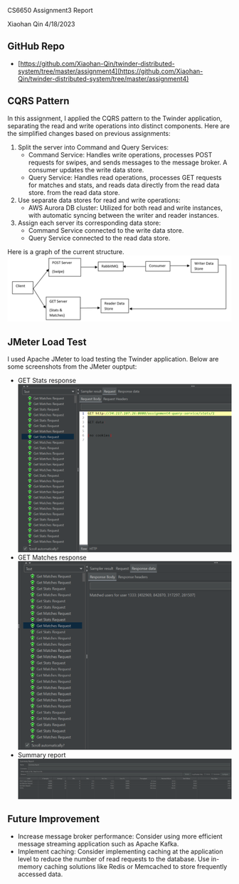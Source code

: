 CS6650 Assignment3 Report

Xiaohan Qin 4/18/2023

## GitHub Repo

- [https://github.com/Xiaohan-Qin/twinder-distributed-system/tree/master/assignment4](https://github.com/Xiaohan-Qin/twinder-distributed-system/tree/master/assignment4)

## CQRS Pattern

In this assignment, I applied the CQRS pattern to the Twinder application, separating the read and
write operations into distinct components. Here are the simplified changes based on previous
assignments:

1. Split the server into Command and Query Services:
    - Command Service: Handles write operations, processes POST requests for swipes, and sends
      messages to the message broker. A consumer updates the write data store.
    - Query Service: Handles read operations, processes GET requests for matches and stats, and
      reads data directly from the read data store. from the read data store.
2. Use separate data stores for read and write operations:
    - AWS Aurora DB cluster: Utilized for both read and write instances, with automatic syncing
      between the writer and reader instances.
3. Assign each server its corresponding data store:
    - Command Service connected to the write data store.
    - Query Service connected to the read data store.

Here is a graph of the current structure.
![](screenshots/architecture-diafram.png)

## JMeter Load Test

I used Apache JMeter to load testing the Twinder application. Below are some screenshots from the
JMeter ouptput:

- GET Stats response
  ![](screenshots/get-stats-response.png)
- GET Matches response
  ![](screenshots/get-matches-response.png)
- Summary report
  ![](screenshots/summary-report.png)

## Future Improvement

- Increase message broker performance: Consider using more efficient message streaming application
  such as Apache Kafka.
- Implement caching: Consider implementing caching at the application level to reduce the number of
  read requests to the database. Use in-memory caching solutions like Redis or Memcached to store
  frequently accessed data.